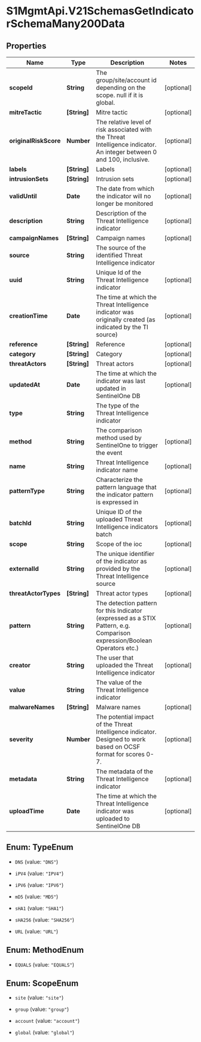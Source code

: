# S1MgmtApi.V21SchemasGetIndicatorSchemaMany200Data

## Properties
Name | Type | Description | Notes
------------ | ------------- | ------------- | -------------
**scopeId** | **String** | The group/site/account id depending on the scope. null if it is global. | [optional] 
**mitreTactic** | **[String]** | Mitre tactic | [optional] 
**originalRiskScore** | **Number** | The relative level of risk associated with the Threat Intelligence indicator. An integer between 0 and 100, inclusive. | [optional] 
**labels** | **[String]** | Labels | [optional] 
**intrusionSets** | **[String]** | Intrusion sets | [optional] 
**validUntil** | **Date** | The date from which the indicator will no longer be monitored | [optional] 
**description** | **String** | Description of the Threat Intelligence indicator | [optional] 
**campaignNames** | **[String]** | Campaign names | [optional] 
**source** | **String** | The source of the identified Threat Intelligence indicator | 
**uuid** | **String** | Unique Id of the Threat Intelligence indicator | [optional] 
**creationTime** | **Date** | The time at which the Threat Intelligence indicator was originally created (as indicated by the TI source) | [optional] 
**reference** | **[String]** | Reference | [optional] 
**category** | **[String]** | Category | [optional] 
**threatActors** | **[String]** | Threat actors | [optional] 
**updatedAt** | **Date** | The time at which the indicator was last updated in SentinelOne DB | [optional] 
**type** | **String** | The type of the Threat Intelligence indicator | 
**method** | **String** | The comparison method used by SentinelOne to trigger the event | [optional] 
**name** | **String** | Threat Intelligence indicator name | [optional] 
**patternType** | **String** | Characterize the pattern language that the indicator pattern is expressed in | [optional] 
**batchId** | **String** | Unique ID of the uploaded Threat Intelligence indicators batch | [optional] 
**scope** | **String** | Scope of the ioc | [optional] 
**externalId** | **String** | The unique identifier of the indicator as provided by the Threat Intelligence source | [optional] 
**threatActorTypes** | **[String]** | Threat actor types | [optional] 
**pattern** | **String** | The detection pattern for this Indicator (expressed as a STIX Pattern, e.g. Comparison expression/Boolean Operators etc.) | [optional] 
**creator** | **String** | The user that uploaded the Threat Intelligence indicator | [optional] 
**value** | **String** | The value of the Threat Intelligence indicator | 
**malwareNames** | **[String]** | Malware names | [optional] 
**severity** | **Number** | The potential impact of the Threat Intelligence indicator. Designed to work based on OCSF format for scores 0-7. | [optional] 
**metadata** | **String** | The metadata of the Threat Intelligence indicator | [optional] 
**uploadTime** | **Date** | The time at which the Threat Intelligence indicator was uploaded to SentinelOne DB | [optional] 


<a name="TypeEnum"></a>
## Enum: TypeEnum


* `DNS` (value: `"DNS"`)

* `iPV4` (value: `"IPV4"`)

* `iPV6` (value: `"IPV6"`)

* `mD5` (value: `"MD5"`)

* `sHA1` (value: `"SHA1"`)

* `sHA256` (value: `"SHA256"`)

* `URL` (value: `"URL"`)




<a name="MethodEnum"></a>
## Enum: MethodEnum


* `EQUALS` (value: `"EQUALS"`)




<a name="ScopeEnum"></a>
## Enum: ScopeEnum


* `site` (value: `"site"`)

* `group` (value: `"group"`)

* `account` (value: `"account"`)

* `global` (value: `"global"`)




